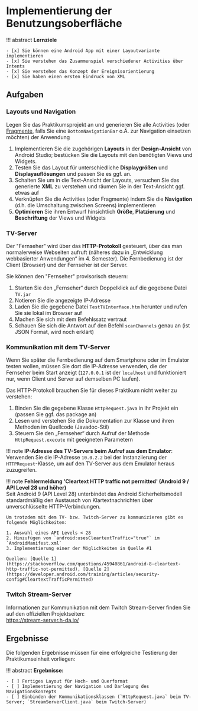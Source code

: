 # Implementierung der Benutzungsoberfläche


!!! abstract 
    **Lernziele**

    - [x] Sie können eine Android App mit einer Layoutvariante implementieren
    - [x] Sie verstehen das Zusammenspiel verschiedener Activities über Intents
    - [x] Sie verstehen das Konzept der Ereignisorientierung
    - [x] Sie haben einen ersten Eindruck von XML

## Aufgaben

### Layouts und Navigation

Legen Sie das Praktikumsprojekt an und generieren Sie alle Activities (oder [Fragmente](https://developer.android.com/guide/components/fragments), falls Sie eine `BottomNavigationBar` o.Ä. zur Navigation einsetzen möchten) der Anwendung

1. Implementieren Sie die zugehörigen **Layouts** in der **Design-Ansicht** von Android Studio; bestücken Sie die
Layouts mit den benötigten Views und Widgets. 
2. Testen Sie das Layout für unterschiedliche **Displaygrößen** und **Displayauflösungen** und passen Sie es ggf. an.
2. Schalten Sie um in die Text-Ansicht der Layouts, versuchen Sie das generierte **XML** zu verstehen und räumen Sie in der Text-Ansicht ggf. etwas auf
3. Verknüpfen Sie die Activities (oder Fragmente) indem Sie die **Navigation** (d.h. die Umschaltung zwischen Screens) implementieren
4. **Optimieren** Sie ihren Entwurf hinsichtlich **Größe**, **Platzierung** und **Beschriftung** der Views und Widgets


### TV-Server

Der "Fernseher" wird über das **HTTP-Protokoll** gesteuert, über das man normalerweise Webseiten aufruft (näheres dazu in „Entwicklung webbasierter Anwendungen“ im 4. Semester). Die Fernbedienung ist der Client (Browser) und der Fernseher ist der Server. 

Sie können den "Fernseher" provisorisch steuern:

1. Starten Sie den „Fernseher“ durch Doppelklick auf die gegebene Datei `TV.jar`
2. Notieren Sie die angezeigte IP-Adresse
3. Laden Sie die gegebene Datei `TestTVInterface.htm` herunter und rufen Sie sie lokal im Browser auf
4. Machen Sie sich mit dem Befehlssatz vertraut
5. Schauen Sie sich die Antwort auf den Befehl `scanChannels` genau an (ist JSON Format, wird noch erklärt)


### Kommunikation mit dem TV-Server

Wenn Sie später die Fernbedienung auf dem Smartphone oder im Emulator testen wollen, müssen Sie dort die IP-Adresse verwenden, die der Fernseher beim Start anzeigt (`127.0.0.1` ist der `localhost` und funktioniert nur, wenn Client und Server auf demselben PC laufen).

Das HTTP-Protokoll brauchen Sie für dieses Praktikum nicht weiter zu verstehen:

1. Binden Sie die gegebene Klasse `HttpRequest.java` in Ihr Projekt ein (passen Sie ggf. das package an)
2. Lesen und verstehen Sie die Dokumentation zur Klasse und ihren Methoden im Quellcode (Javadoc-Stil)
3. Steuern Sie den „Fernseher“ durch Aufruf der Methode `HttpRequest.execute` mit geeigneten Parametern

!!! note 
    __IP-Adresse des TV-Servers beim Aufruf aus dem Emulator__:  
    Verwenden Sie die IP-Adresse `10.0.2.2` bei der Instanziierung der `HTTPRequest`-Klasse, um auf den TV-Server aus dem Emulator heraus zuzugreifen.

!!! note
    __Fehlermeldung 'Cleartext HTTP traffic not permitted' (Android 9 / API Level 28 und höher)__  
    Seit Android 9 (API Level 28) unterbindet das Android Sicherheitsmodell standardmäßig den Austausch von Klartextnachrichten über unverschlüsselte HTTP-Verbindungen.

    Um trotzdem mit dem TV- bzw. Twitch-Server zu kommunizieren gibt es folgende Möglichkeiten:

    1. Auswahl eines API Levels < 28
    2. Hinzufügen von `android:usesCleartextTraffic="true"` im `AndroidManifest.xml`
    3. Implementierung einer der Möglichkeiten in Quelle #1

    Quellen: [Quelle 1](https://stackoverflow.com/questions/45940861/android-8-cleartext-http-traffic-not-permitted), [Quelle 2](https://developer.android.com/training/articles/security-config#CleartextTrafficPermitted)


### Twitch Stream-Server

Informationen zur Kommunikation mit dem Twitch Stream-Server finden Sie auf den offiziellen Projektseiten:  
<https://stream-server.h-da.io/>

## Ergebnisse

Die folgenden Ergebnisse müssen für eine erfolgreiche Testierung der Praktikumseinheit vorliegen:

!!! abstract
    __Ergebnisse:__

    - [ ] Fertiges Layout für Hoch- und Querformat
    - [ ] Implementierung der Navigation und Darlegung des Navigationskonzepts
    - [ ] Einbinden der Kommunikationsklassen (`HttpRequest.java` beim TV-Server; `StreamServerClient.java` beim Twitch-Server)